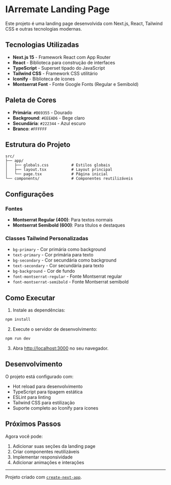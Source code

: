 # IArremate Landing Page

Este projeto é uma landing page desenvolvida com Next.js, React, Tailwind CSS e outras tecnologias modernas.

## Tecnologias Utilizadas

- **Next.js 15** - Framework React com App Router
- **React** - Biblioteca para construção de interfaces
- **TypeScript** - Superset tipado do JavaScript
- **Tailwind CSS** - Framework CSS utilitário
- **Iconify** - Biblioteca de ícones
- **Montserrat Font** - Fonte Google Fonts (Regular e Semibold)

## Paleta de Cores

- **Primária**: `#B69355` - Dourado
- **Background**: `#EEEAD6` - Bege claro
- **Secundária**: `#222344` - Azul escuro
- **Branco**: `#FFFFFF`

## Estrutura do Projeto

```
src/
├── app/
│   ├── globals.css          # Estilos globais
│   ├── layout.tsx           # Layout principal
│   └── page.tsx             # Página inicial
└── components/              # Componentes reutilizáveis
```

## Configurações

### Fontes
- **Montserrat Regular (400)**: Para textos normais
- **Montserrat Semibold (600)**: Para títulos e destaques

### Classes Tailwind Personalizadas
- `bg-primary` - Cor primária como background
- `text-primary` - Cor primária para texto
- `bg-secondary` - Cor secundária como background
- `text-secondary` - Cor secundária para texto
- `bg-background` - Cor de fundo
- `font-montserrat-regular` - Fonte Montserrat regular
- `font-montserrat-semibold` - Fonte Montserrat semibold

## Como Executar

1. Instale as dependências:
```bash
npm install
```

2. Execute o servidor de desenvolvimento:
```bash
npm run dev
```

3. Abra [http://localhost:3000](http://localhost:3000) no seu navegador.

## Desenvolvimento

O projeto está configurado com:
- Hot reload para desenvolvimento
- TypeScript para tipagem estática
- ESLint para linting
- Tailwind CSS para estilização
- Suporte completo ao Iconify para ícones

## Próximos Passos

Agora você pode:
1. Adicionar suas seções da landing page
2. Criar componentes reutilizáveis
3. Implementar responsividade
4. Adicionar animações e interações

---

Projeto criado com [`create-next-app`](https://github.com/vercel/next.js/tree/canary/packages/create-next-app).
